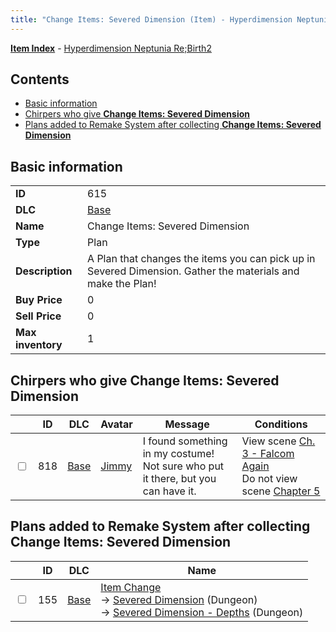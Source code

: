 ```yaml
---
title: "Change Items: Severed Dimension (Item) - Hyperdimension Neptunia Re;Birth2"
---
```


[**Item Index**](/neptunia/rb2/item/index.html) - [Hyperdimension Neptunia Re;Birth2](/neptunia/rb2)

## Contents

- [Basic information](#basic-information)
- [Chirpers who give **Change Items: Severed Dimension**](#chirpers-who-give-change-items-severed-dimension)
- [Plans added to Remake System after collecting **Change Items: Severed Dimension**](#plans-added-to-remake-system-after-collecting-change-items-severed-dimension)

## Basic information

|   |   |
| -- | -- |
| **ID** | 615 |
| **DLC** | [Base](/neptunia/rb2/dlc/0-base.html) |
| **Name** | Change Items: Severed Dimension |
| **Type** | Plan |
| **Description** | A Plan that changes the items you can pick up in Severed Dimension. Gather the materials and make the Plan! |
| **Buy Price** | 0 |
| **Sell Price** | 0 |
| **Max inventory** | 1 |

## Chirpers who give **Change Items: Severed Dimension**

|    | ID | DLC | Avatar | Message | Conditions |
| -- | -- | --- | ------ | ------- | ---------- |
| <input type="checkbox" id="rb2-chirper-event-0-818" class="trackbox" /> | 818 | [Base](/neptunia/rb2/dlc/0-base.html) | [Jimmy](/neptunia/rb2/avatar/0-124-jimmy.html) | I found something in my costume!<br />Not sure who put it there, but you can have it. | View scene [Ch. 3 - Falcom Again](/neptunia/rb2/scene/0-253-ch-3-falcom-again.html)<br />Do not view scene [Chapter 5](/neptunia/rb2/scene/0-351-chapter-5.html) |

## Plans added to Remake System after collecting **Change Items: Severed Dimension**

|    | ID | DLC | Name |
| -- | -- | --- | ---- |
| <input type="checkbox" id="rb2-remake-0-155" class="trackbox" /> | 155 | [Base](/neptunia/rb2/dlc/0-base.html) | [Item Change](/neptunia/rb2/remake/0-155-item-change.html)<br />→ [Severed Dimension](/neptunia/rb2/dungeon/0-15-severed-dimension.html) (Dungeon)<br />→ [Severed Dimension - Depths](/neptunia/rb2/dungeon/0-16-severed-dimension-depths.html) (Dungeon) |